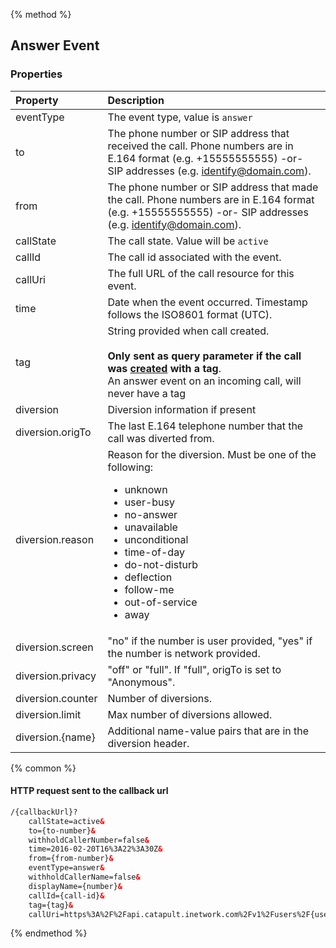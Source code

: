 {% method %}
## Answer Event

### Properties
| Property  | Description                                                                                                                                                                                                             |
|:----------|:------------------------------------------------------------------------------------------------------------------------------------------------------------------------------------------------------------------------|
| eventType | The event type, value is `answer`                                                                                                                                                                                       |
| to        | The phone number or SIP address that received the call. Phone numbers are in E.164 format (e.g. +15555555555) -or- SIP addresses (e.g. identify@domain.com).                                                            |
| from      | The phone number or SIP address that made the call. Phone numbers are in E.164 format (e.g. +15555555555) -or- SIP addresses (e.g. identify@domain.com).                                                                |
| callState | The call state. Value will be `active`                                                                                                                                                                                  |
| callId    | The call id associated with the event.                                                                                                                                                                                  |
| callUri   | The full URL of the call resource for this event.                                                                                                                                                                       |
| time      | Date when the event occurred. Timestamp follows the ISO8601 format (UTC).                                                                                                                                               |
| tag       | String provided when call created. <br> <br> **Only sent as query parameter if the call was [created](../../methods/calls/postCalls.md) with a tag**.  <br>  An answer event on an incoming call, will never have a tag |
| diversion | Diversion information if present |
| diversion.origTo | The last E.164 telephone number that the call was diverted from. |
| diversion.reason | Reason for the diversion. Must be one of the following:<br><ul><li>unknown</li><li>user-busy</li><li>no-answer</li><li>unavailable</li><li>unconditional</li><li>time-of-day</li><li>do-not-disturb</li><li>deflection</li><li>follow-me</li><li>out-of-service</li><li>away</li></ul>|
| diversion.screen | "no" if the number is user provided, "yes" if the number is network provided. |
| diversion.privacy | "off" or "full". If "full", origTo is set to "Anonymous". |
| diversion.counter| Number of diversions. |
| diversion.limit | Max number of diversions allowed. |
| diversion.{name}| Additional name-value pairs that are in the diversion header. |


{% common %}
#### HTTP request sent to the callback url

```html
/{callbackUrl}?
	callState=active&
	to={to-number}&
	withholdCallerNumber=false&
	time=2016-02-20T16%3A22%3A30Z&
	from={from-number}&
	eventType=answer&
	withholdCallerName=false&
	displayName={number}&
	callId={call-id}&
	tag={tag}&
	callUri=https%3A%2F%2Fapi.catapult.inetwork.com%2Fv1%2Fusers%2F{user-id}%2Fcalls%2F{call-id}
```

{% endmethod %}
